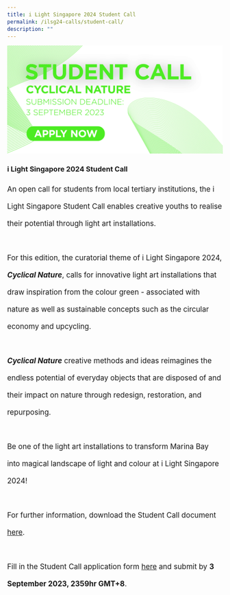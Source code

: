 ```yaml
---
title: i Light Singapore 2024 Student Call
permalink: /ilsg24-calls/student-call/
description: ""
---
```

![](/images/ILSG24%20Calls/ilsg2024-studentcall-2.jpg)

### i Light Singapore 2024 Student Call

<p style="font-size:17px; line-height:40px">
An open call for students from local tertiary institutions, the i Light Singapore Student Call enables creative youths to realise their potential through light art installations.
<br><br>
For this edition, the curatorial theme of i Light Singapore 2024, <b><i>Cyclical Nature</i></b>, calls for innovative light art installations that draw inspiration from the colour green - associated with nature as well as sustainable concepts such as the circular economy and upcycling.
<br><br>
<b><i>Cyclical Nature</i></b> creative methods and ideas reimagines the endless potential of everyday objects that are disposed of and their impact on nature through redesign, restoration, and repurposing.
<br><br>
Be one of the light art installations to transform Marina Bay into magical landscape of light and colour at i Light Singapore 2024!
<br><br>
For further information, download the Student Call document <a href="">here</a>.
<br><br>
Fill in the Student Call application form&nbsp;<a target="_blank" href="https://forms.gle/XKDSqi3wo1KNoKGq9">here</a> and submit by <b>3 September 2023, 2359hr GMT+8</b>.</p>